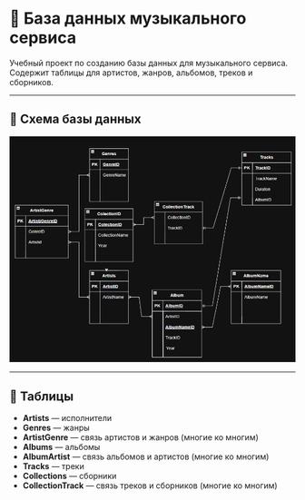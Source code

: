 # 🎵 База данных музыкального сервиса

Учебный проект по созданию базы данных для музыкального сервиса.  
Содержит таблицы для артистов, жанров, альбомов, треков и сборников.

---

## 📘 Схема базы данных

![Схема БД](./scheme.png)

---

## 🧱 Таблицы

- **Artists** — исполнители  
- **Genres** — жанры  
- **ArtistGenre** — связь артистов и жанров (многие ко многим)  
- **Albums** — альбомы  
- **AlbumArtist** — связь альбомов и артистов (многие ко многим)  
- **Tracks** — треки  
- **Collections** — сборники  
- **CollectionTrack** — связь треков и сборников (многие ко многим)

